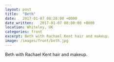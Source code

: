 ```yaml
---
layout: post
title:  "Beth"
date:   2017-01-07 08:28:00 +0000
date_written:   2017-01-07 08:00:00 +0000
location: Whiteley, UK
categories: front
excerpt: Beth with Rachael Kent hair and makeup.
image: /images/front/beth.jpg
---
```

Beth with Rachael Kent hair and makeup.
